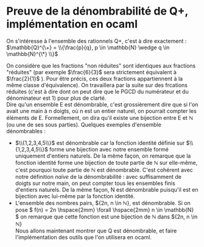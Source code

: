 # Preuve de la dénombrabilité de Q+, implémentation en ocaml

On s'intéresse à l'ensemble des rationnels Q+, c'est à dire exactement :  
$\mathbb{Q}^{\+} = \\{\frac{p}{q}, p \in \mathbb{N} \wedge q \in \mathbb{N}^{\*} \\}$  

On considère que les fractions "non réduites" sont identiques aux fractions "réduites" (par exemple $\frac{6}{3}$ sera strictement équivalent à $\frac{2}{1}$ ). Pour être précis, ces deux fractions appartiennent à la même classe d'équivalence). On travaillera par la suite sur des frcations réduites (c'est à dire dont on peut dire que le PGCD du numérateur et du dénominateur est 1) pour plus de clarté.  
Dire qu'un ensemble E est dénombrable, c'est grossièrement dire que si l'on avait une main à n doigts, où n est un entier naturel, on pourrait compter les éléments de E. Formellement, on dira qu'il existe une bijection entre E et $\mathbb{N}$ (ou une de ses sous parties). Quelques exemples d'ensemble dénombrables :  

+ $\\{1,2,3,4,5\\}$ est dénombrable car la fonction identité définie sur $\\{1,2,3,4,5\\}$ forme une bijection avec notre ensemble formé uniquement d'entiers naturels. De la même façon, on remarque que la fonction identité forme une bijection de toute partie de $\mathbb{N}$ sur elle-même, c'est pourquoi toute partie de $\mathbb{N}$ est dénombrable. C'est cohérent avec notre définition *naïve* de la dénombrabilité : avec suffisamment de doigts sur notre main, on peut compter tous les ensembles finis d'entiers naturels. De la même façon, N est dénombrable puisqu'il est en bijection avec lui-même par la fonction identité.
+ L'ensemble des nombres pairs, $\{2n, n \in $\mathbb{N}\}$, est dénombrable. Si on pose $ f(n) = 2n \hspace{2mm} \forall \hspace{2mm} n \in \mathbb{N} $ on remarque que cette fonction est une bijection de $\mathbb{N}$ dans $\{2n, n \in $\mathbb{N}\}$  
Nous allons maintenant montrer que Q est dénombrable, et faire l'implémentation des outils que l'on utilisera en ocaml. 

